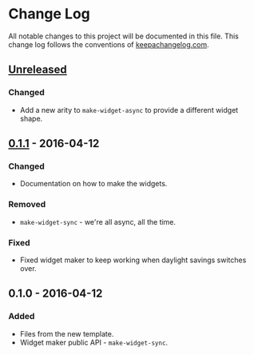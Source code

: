 # Change Log
All notable changes to this project will be documented in this file. This change log follows the conventions of [keepachangelog.com](http://keepachangelog.com/).

## [Unreleased][unreleased]
### Changed
- Add a new arity to `make-widget-async` to provide a different widget shape.

## [0.1.1] - 2016-04-12
### Changed
- Documentation on how to make the widgets.

### Removed
- `make-widget-sync` - we're all async, all the time.

### Fixed
- Fixed widget maker to keep working when daylight savings switches over.

## 0.1.0 - 2016-04-12
### Added
- Files from the new template.
- Widget maker public API - `make-widget-sync`.

[unreleased]: https://github.com/your-name/fsm/compare/0.1.1...HEAD
[0.1.1]: https://github.com/your-name/fsm/compare/0.1.0...0.1.1
